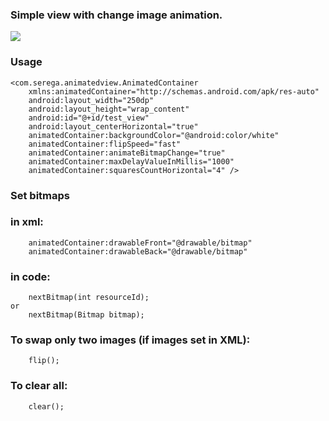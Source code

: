 ### Simple view with change image animation.
![](https://github.com/StudentNSK/AnimatedView/raw/master/screenshot/screen.gif)

### Usage
    <com.serega.animatedview.AnimatedContainer
        xmlns:animatedContainer="http://schemas.android.com/apk/res-auto"
        android:layout_width="250dp"
        android:layout_height="wrap_content"
        android:id="@+id/test_view"
        android:layout_centerHorizontal="true"
        animatedContainer:backgroundColor="@android:color/white"
        animatedContainer:flipSpeed="fast"
        animatedContainer:animateBitmapChange="true"
        animatedContainer:maxDelayValueInMillis="1000"
        animatedContainer:squaresCountHorizontal="4" />

### Set bitmaps
### in xml:
        animatedContainer:drawableFront="@drawable/bitmap"
        animatedContainer:drawableBack="@drawable/bitmap"

### in code:
        nextBitmap(int resourceId);
    or
        nextBitmap(Bitmap bitmap);

### To swap only two images (if images set in XML):
        flip();

### To clear all:
        clear();
